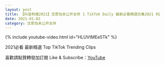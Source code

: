 ```yaml
---
layout: post
title: 【抖音熱搜2021】沈思怡未公开女伴 1 TikTok Daily 最新必看精選合集2021 01 02
date: 2021-01-02
category: 沈思怡未公开女伴
---
```


{% include youtube-video.html id="HLUVtMEe5Tk" %}

2021必看 最新精選 Top TikTok Trending Clips

喜歡請點贊轉發加訂閱 Like & Subscribe：[YouTube](https://www.youtube.com/channel/UCAoR7VcanIPd04uEq_GIylA/videos)

